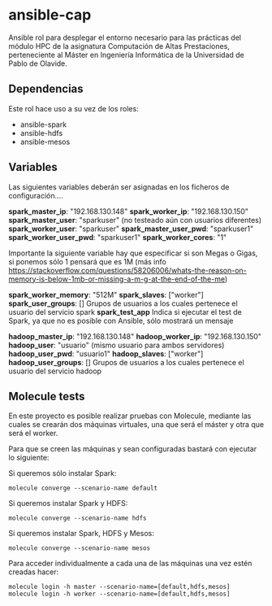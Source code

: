 # ansible-cap

Ansible rol para desplegar el entorno necesario para las prácticas del módulo HPC de la asignatura Computación de Altas Prestaciones,
perteneciente al Máster en Ingeniería Informática de la Universidad de Pablo de Olavide.

## Dependencias
Este rol hace uso a su vez de los roles:
  - ansible-spark
  - ansible-hdfs
  - ansible-mesos

## Variables
Las siguientes variables deberán ser asignadas en los ficheros de configuración....

**spark_master_ip**: "192.168.130.148"
**spark_worker_ip**: "192.168.130.150"
**spark_master_user**: "sparkuser"  (no testeado aún con usuarios diferentes)
**spark_worker_user**: "sparkuser"
**spark_master_user_pwd**: "sparkuser1"
**spark_worker_user_pwd**: "sparkuser1"
**spark_worker_cores**: "1"

Importante la siguiente variable hay que especificar si son Megas o Gigas, si ponemos sólo 1 pensará que es 1M
(más info https://stackoverflow.com/questions/58206006/whats-the-reason-on-memory-is-below-1mb-or-missing-a-m-g-at-the-end-of-the-me)

**spark_worker_memory**: "512M"
**spark_slaves**: ["worker"]
**spark_user_groups**: [] Grupos de usuarios a los cuales pertenece el usuario del servicio spark
**spark_test_app** Indica si ejecutar el test de Spark, ya que no es posible con Ansible, sólo mostrará un mensaje

**hadoop_master_ip**: "192.168.130.148"
**hadoop_worker_ip**: "192.168.130.150"
**hadoop_user**: "usuario" (mismo usuario para ambos servidores)
**hadoop_user_pwd**: "usuario1"
**hadoop_slaves**: ["worker"]
**hadoop_user_groups**: [] Grupos de usuarios a los cuales pertenece el usuario del servicio hadoop


## Molecule tests

En este proyecto es posible realizar pruebas con Molecule, mediante las cuales se crearán dos máquinas virtuales, una que será el máster
y otra que será el worker.

Para que se creen las máquinas y sean configuradas bastará con ejecutar lo siguiente:


Si queremos sólo instalar Spark:
```
molecule converge --scenario-name default
```

Si queremos instalar Spark y HDFS:
```
molecule converge --scenario-name hdfs
```

Si queremos instalar Spark, HDFS y Mesos:
```
molecule converge --scenario-name mesos
```


Para acceder individualmente a cada una de las máquinas una vez estén creadas hacer:

```
molecule login -h master --scenario-name=[default,hdfs,mesos]
molecule login -h worker --scenario-name=[default,hdfs,mesos]
```
